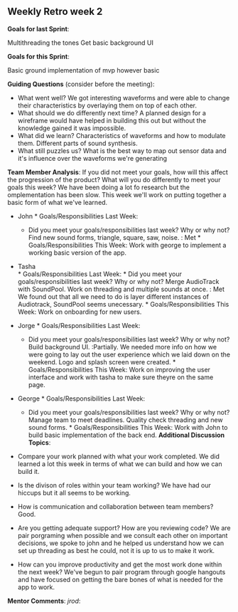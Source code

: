 ## Weekly Retro week 2  

**Goals for last Sprint**:

Multithreading the tones
Get basic background UI

**Goals for this Sprint**:

Basic ground implementation of mvp however basic

**Guiding Questions** (consider before the meeting):

  *  What went well?
      We got interesting waveforms and were able to change their characteristics by overlaying them on top of each other.
  *  What should we do differently next time?
      A planned design for a wireframe would have helped in building this out but without the knowledge gained it was impossible.
  *  What did we learn?
      Characteristics of waveforms and how to modulate them. Different parts of sound synthesis.
  *  What still puzzles us?
      What is the best way to map out sensor data and it's influence over the waveforms we're generating
 
**Team Member Analysis**:
If you did not meet your goals, how will this affect the progression of the product? What will you do differently to meet your goals this week?
We have been doing a lot fo research but the omplementation has been slow. This week we'll work on putting together a basic form of what we've learned.
  *  John
    * Goals/Responsibilities Last Week:
        * Did you meet your goals/responsibilities last week? Why or why not?
            Find new sound forms, triangle, square, saw, noise. : Met
    * Goals/Responsibilities This Week:
    Work with george to implement a working basic version of the app.
  *  Tasha    
    * Goals/Responsibilities Last Week:
         * Did you meet your goals/responsibilities last week? Why or why not?
               Merge AudioTrack with SoundPool. Work on threading and multiple sounds at once. : Met
               We found out that all we need to do is layer different instances of Audiotrack, SoundPool seems unecessary.
    * Goals/Responsibilities This Week:
              Work on onboarding for new users.
  *  Jorge
    * Goals/Responsibilities Last Week:
        * Did you meet your goals/responsibilities last week? Why or why not?
              Build background UI. :Partially.
              We needed more info on how we were going to lay out the user experience which we laid down on the weekend.
              Logo and splash screen were created.
    * Goals/Responsibilities This Week:
              Work on improving the user interface and work with tasha to make sure theyre on the same page.
  *  George
    * Goals/Responsibilities Last Week:
       * Did you meet your goals/responsibilities last week? Why or why not?
             Manage team to meet deadlines. Quality check threading and new sound forms.
    * Goals/Responsibilities This Week:
            Work with John to build basic implementation of the back end. 
**Additional Discussion Topics**:

  *  Compare your work planned with what your work completed. 
      We did learned a lot this week in terms of what we can build and how we can build it.
  *  Is the divison of roles within your team working?
      We have had our hiccups but it all seems to be working.
  *  How is communication and collaboration between team members?
      Good.
  *  Are you getting adequate support? How are you reviewing code?
     We are pair porgraming when possible and we consult each other on important decisions, we spoke to john and he helped us understand how we can set 
     up threading as best he could, not it is up to us to make it work.
  *  How can you improve productivity and get the most work done within the next week?
     We've begun to pair program through google hangouts and have focused on getting the bare bones of what is needed for the app to work.

**Mentor Comments**:
*jrod*: 
